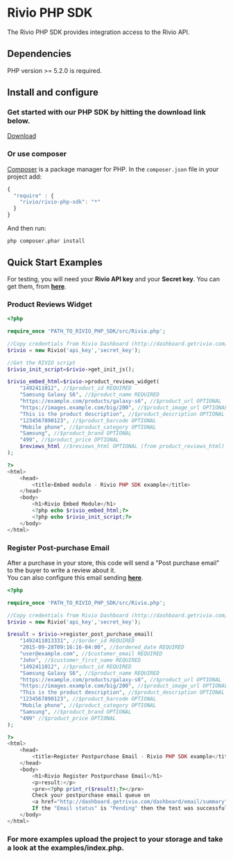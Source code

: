 Rivio PHP SDK
=============

The Rivio PHP SDK provides integration access to the Rivio API.

## Dependencies

PHP version >= 5.2.0 is required.

## Install and configure

### Get started with our PHP SDK by hitting the download link below.

[Download](https://github.com/rivioreviews/rivio-php-sdk/archive/master.zip)

### Or use composer

[Composer](http://getcomposer.org/doc/01-basic-usage.md) is a package manager for PHP. In the `composer.json` file in your project add:

```javascript
{
  "require" : {
    "rivio/rivio-php-sdk": "*"
  }
}
```

And then run:

    php composer.phar install

## Quick Start Examples

For testing, you will need your <b>Rivio API key</b>  and your <b>Secret key</b>. You can get them, from <b><a href="http://dashboard.getrivio.com/dashboard/settings/business" target="_blank">here</a></b>.

### Product Reviews Widget

```php
<?php

require_once 'PATH_TO_RIVIO_PHP_SDK/src/Rivio.php';

//Copy credentials from Rivio Dashboard (http://dashboard.getrivio.com/dashboard/settings/business)
$rivio = new Rivio('api_key','secret_key');

//Get the RIVIO script
$rivio_init_script=$rivio->get_init_js();

$rivio_embed_html=$rivio->product_reviews_widget(
    "1492411012", //$product_id REQUIRED
    "Samsung Galaxy S6", //$product_name REQUIRED
    "https://example.com/products/galaxy-s6", //$product_url OPTIONAL
    "https://images.example.com/big/200", //$product_image_url OPTIONAL
    "This is the product description", //$product_description OPTIONAL
    "1234567890123", //$product_barcode OPTIONAL
    "Mobile phone", //$product_category OPTIONAL
    "Samsung", //$product_brand OPTIONAL
    "499", //$product_price OPTIONAL
    $reviews_html //$reviews_html OPTIONAL (from product_reviews_html)
);

?>
<html>
    <head>
        <title>Embed module - Rivio PHP SDK example</title>
    </head>
    <body>
        <h1>Rivio Embed Module</h1>
        <?php echo $rivio_embed_html;?>
        <?php echo $rivio_init_script;?>
    </body>
</html>
```

### Register Post-purchase Email

After a purchase in your store, this code will send a "Post purchase email" to the buyer to write a review about it.<br>You can also configure this email sending <b><a href="https://dashboard.reev.io/dashboard/email/settings" target="_blank">here</a></b>.

```php
<?php

require_once 'PATH_TO_RIVIO_PHP_SDK/src/Rivio.php';

//Copy credentials from Rivio Dashboard (http://dashboard.getrivio.com/dashboard/settings/business)
$rivio = new Rivio('api_key','secret_key');

$result = $rivio->register_post_purchase_email(
    "1492411013331", //$order_id REQUIRED
    "2015-09-28T09:16:16-04:00", //$ordered_date REQUIRED
    "user@example.com", //$customer_email REQUIRED
    "John", //$customer_first_name REQUIRED
    "1492411012", //$product_id REQUIRED
    "Samsung Galaxy S6", //$product_name REQUIRED
    "https://example.com/products/galaxy-s6", //$product_url OPTIONAL
    "https://images.example.com/big/200", //$product_image_url OPTIONAL
    "This is the product description", //$product_description OPTIONAL
    "1234567890123", //$product_barcode OPTIONAL
    "Mobile phone", //$product_category OPTIONAL
    "Samsung", //$product_brand OPTIONAL
    "499" //$product_price OPTIONAL
);

?>
<html>
    <head>
        <title>Register Postpurchase Email - Rivio PHP SDK example</title>
    </head>
    <body>
        <h1>Rivio Register Postpurchase Email</h1>
        <p>result:</p>
        <pre><?php print_r($result);?></pre>
        Check your postpurchase email queue on 
        <a href="http://dashboard.getrivio.com/dashboard/email/summary" target="_blank">Rivio Dashboard</a>.
        If the "Email status" is "Pending" then the test was successful.
    </body>
</html>
```

### For more examples upload the project to your storage and take a look at the examples/index.php.